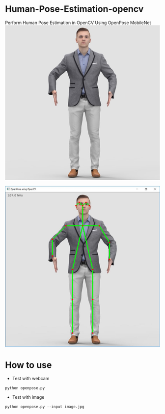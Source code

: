 # Human-Pose-Estimation-opencv
Perform Human Pose Estimation in OpenCV Using OpenPose MobileNet
<br>
![OpenCV Using OpenPose MobileNet](image.jpg)
<br>
<br>
![OpenCV Using OpenPose MobileNet](output.JPG)


# How to use

- Test with webcam

```
python openpose.py
```

- Test with image
```
python openpose.py --input image.jpg
```
